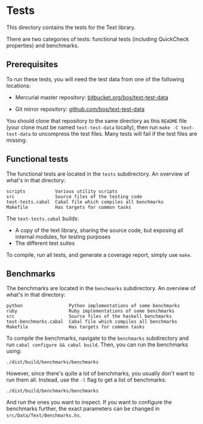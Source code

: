 Tests
=====

This directory contains the tests for the Text library.

There are two categories of tests: functional tests (including QuickCheck
properties) and benchmarks.

Prerequisites
-------------

To run these tests, you will need the test data from one of the following
locations:

* Mercurial master repository:
  [bitbucket.org/bos/text-test-data](https://bitbucket.org/bos/text-test-data)

* Git mirror repository:
  [github.com/bos/text-test-data](https://github.com/bos/text-test-data)

You should clone that repository to the same directory as this `README` file
(your clone must be named `text-test-data` locally), then run `make -C
text-test-data` to uncompress the test files.  Many tests will fail if the
test files are missing.

Functional tests
----------------

The functional tests are located in the `tests` subdirectory. An overview of
what's in that directory:

    scripts           Various utility scripts
    src               Source files of the testing code
    text-tests.cabal  Cabal file which compiles all benchmarks
    Makefile          Has targets for common tasks

The `text-tests.cabal` builds:

- A copy of the text library, sharing the source code, but exposing all internal
  modules, for testing purposes
- The different test suites

To compile, run all tests, and generate a coverage report, simply use `make`.

Benchmarks
----------

The benchmarks are located in the `benchmarks` subdirectory. An overview of
what's in that directory:

    python                 Python implementations of some benchmarks
    ruby                   Ruby implementations of some benchmarks
    src                    Source files of the haskell benchmarks
    text-benchmarks.cabal  Cabal file which compiles all benchmarks
    Makefile               Has targets for common tasks

To compile the benchmarks, navigate to the `benchmarks` subdirectory and run
`cabal configure && cabal build`. Then, you can run the benchmarks using:

    ./dist/build/benchmarks/benchmarks

However, since there's quite a lot of benchmarks, you usually don't want to
run them all. Instead, use the `-l` flag to get a list of benchmarks:

    ./dist/build/benchmarks/benchmarks

And run the ones you want to inspect. If you want to configure the benchmarks
further, the exact parameters can be changed in `src/Data/Text/Benchmarks.hs`.
